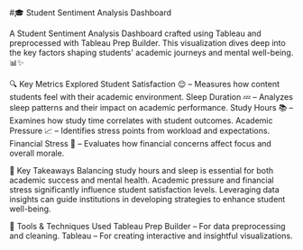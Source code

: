 #🎓 Student Sentiment Analysis Dashboard

A Student Sentiment Analysis Dashboard crafted using Tableau and preprocessed with Tableau Prep Builder. This visualization dives deep into the key factors shaping students' academic journeys and mental well-being. 📊✨

🔍 Key Metrics Explored
Student Satisfaction 😌 – Measures how content students feel with their academic environment.
Sleep Duration 💤 – Analyzes sleep patterns and their impact on academic performance.
Study Hours 📚 – Examines how study time correlates with student outcomes.
Academic Pressure 📈 – Identifies stress points from workload and expectations.
Financial Stress 💸 – Evaluates how financial concerns affect focus and overall morale.

🎯 Key Takeaways
Balancing study hours and sleep is essential for both academic success and mental health.
Academic pressure and financial stress significantly influence student satisfaction levels.
Leveraging data insights can guide institutions in developing strategies to enhance student well-being.

🔧 Tools & Techniques Used
Tableau Prep Builder – For data preprocessing and cleaning.
Tableau – For creating interactive and insightful visualizations.
